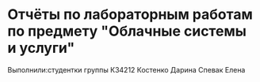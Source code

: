 # Отчёты по лабораторным работам по предмету "Облачные системы и услуги"

Выполнили:студентки группы К34212 
          Костенко Дарина
          Спевак Елена
